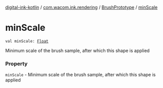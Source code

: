 [digital-ink-kotlin](../../index.md) / [com.wacom.ink.rendering](../index.md) / [BrushPrototype](index.md) / [minScale](./min-scale.md)

# minScale

`val minScale: `[`Float`](https://kotlinlang.org/api/latest/jvm/stdlib/kotlin/-float/index.html)

Minimum scale of the brush sample, after which this shape is applied

### Property

`minScale` - Minimum scale of the brush sample, after which this shape is applied